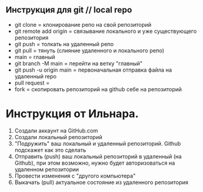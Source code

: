 ## Инструкция для git // local repo
+ git clone <path> = клонирование репо на свой репозиторий
+ git remote add origin <path> = связывание локального и уже существующего репозитория
+ git push = толкать на удаленный репо
+ git pull = тянуть (слияние удаленного и локального репо)
+ main = главный
+ git branch -M main = перейти на ветку "главный"
+ git push -u origin main = первоначальная отправка файла на удаленный repo
+ pull request = 
+ fork = скопировать репозиторий на github себе на репозиторий

# Инструкция от Ильнара.
1. Создали аккаунт на GitHub.com
2. Создали локальный репозиторий
3. "Подружить" ваш локальный и удаленный репозиторий. Github подскажет как это сделать
4. Отправить (push) ваш локальный репозиторий в удаленный (на Github), при этом возможно, нужно будет авторизоваться на удаленном репозитории
5. Провести изменения с "другого компьютера"
6. Выкачать (pull) актуальное состояние из удаленного репозитория